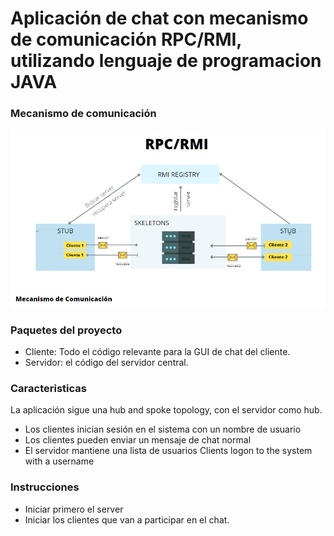 # Aplicación de chat con mecanismo de comunicación RPC/RMI, utilizando lenguaje de programacion JAVA

### Mecanismo de comunicación 



![MecanismoComunicacionRMI](https://github.com/Juancarlos56/Proyectos-SistemasDistribuidos/blob/main/Tipos-De-Mecanismos-de-Comunicacion/Chat-System-RMI-JAVA/Arquitectura/MecanismoComunicacionRMI.PNG)


###  Paquetes del proyecto
- Cliente: Todo el código relevante para la GUI de chat del cliente.
- Servidor: el código del servidor central.

### Caracteristicas 

La aplicación sigue una hub and spoke topology, con el servidor como hub.
- Los clientes inician sesión en el sistema con un nombre de usuario
- Los clientes pueden enviar un mensaje de chat normal 
- El servidor mantiene una lista de usuarios
 Clients logon to the system with a username

### Instrucciones 
- Iniciar primero el server 
- Iniciar los clientes que van a participar en el chat. 
